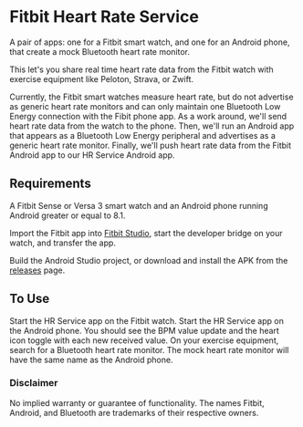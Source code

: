 # Fitbit Heart Rate Service

A pair of apps: one for a Fitbit smart watch, and one for an Android phone, that create a mock Bluetooth heart rate monitor.

This let's you share real time heart rate data from the Fitbit watch with exercise equipment like Peloton, Strava, or Zwift.

Currently, the Fitbit smart watches measure heart rate, but do not advertise as generic heart rate monitors and can only maintain one Bluetooth Low Energy connection with the Fibit phone app. As a work around, we'll send heart rate data from the watch to the phone. Then, we'll run an Android app that appears as a Bluetooth Low Energy peripheral and advertises as a generic heart rate monitor. Finally, we'll push heart rate data from the Fitbit Android app to our HR Service Android app.

## Requirements

A Fitbit Sense or Versa 3 smart watch and an Android phone running Android greater or equal to 8.1.

Import the Fitbit app into [Fitbit Studio](https://studio.fitbit.com), start the developer bridge on your watch, and transfer the app.

Build the Android Studio project, or download and install the APK from the [releases](https://github.com/mogenson/fitbit-heart-rate-service/releases) page.

## To Use

Start the HR Service app on the Fitbit watch. Start the HR Service app on the Android phone. You should see the BPM value update and the heart icon toggle with each new received value. On your exercise equipment, search for a Bluetooth heart rate monitor. The mock heart rate monitor will have the same name as the Android phone.

### Disclaimer

No implied warranty or guarantee of functionality. The names Fitbit, Android, and Bluetooth are trademarks of their respective owners.
